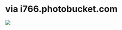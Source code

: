 <!--
id: 943923223
link: http://tumblr.atmos.org/post/943923223/via-i766-photobucket-com
slug: via-i766-photobucket-com
date: Thu Aug 12 2010 14:41:57 GMT-0700 (PDT)
publish: 2010-08-012
tags: 
title: via i766.photobucket.com
-->


via i766.photobucket.com
========================

![](http://25.media.tumblr.com/tumblr_l726xxLW0T1qz4sngo1_500.jpg)


